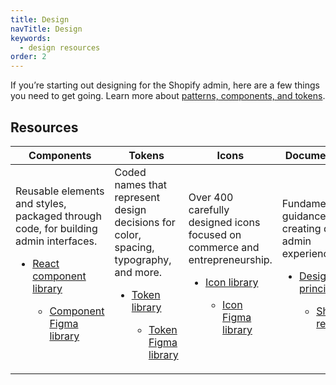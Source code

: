 ```yaml
---
title: Design
navTitle: Design
keywords:
  - design resources
order: 2
---
```


If you’re starting out designing for the Shopify admin, here are a few things you need to get going.
Learn more about [patterns, components, and tokens](/getting-started/patterns-components-and-tokens).

## Resources

| Components                                                                                                                                                                                                                                                        | Tokens                                                                                                                                                                                                                                                   | Icons                                                                                                                                                                                                                                | Documentation                                                                                                                                                                                              |
| ----------------------------------------------------------------------------------------------------------------------------------------------------------------------------------------------------------------------------------------------------------------- | -------------------------------------------------------------------------------------------------------------------------------------------------------------------------------------------------------------------------------------------------------- | ------------------------------------------------------------------------------------------------------------------------------------------------------------------------------------------------------------------------------------ | ---------------------------------------------------------------------------------------------------------------------------------------------------------------------------------------------------------- |
| Reusable elements and styles, packaged through code, for building admin interfaces.</li><ul><li>[React component library](https://polaris.shopify.com/components)</li><ul><li>[Component Figma library](https://www.figma.com/community/file/1111360433678236702) | Coded names that represent design decisions for color, spacing, typography, and more.</li><ul><li>[Token library](https://polaris.shopify.com/tokens/colors)</li><ul><li>[Token Figma library](https://www.figma.com/community/file/1111359207966840858) | Over 400 carefully designed icons focused on commerce and entrepreneurship.</li><ul><li>[Icon library](https://polaris.shopify.com/icons)</li><ul><li>[Icon Figma library](https://www.figma.com/community/file/1110993965108325096) | Fundamental guidance for creating quality admin experiences.</li><ul><li>[Design principles](https://polaris.shopify.com//design/design)</li><ul><li>[Shared resources](/getting-started/shared-resources) |
